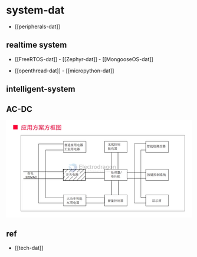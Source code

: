 
# system-dat

- [[peripherals-dat]]

## realtime system 

- [[FreeRTOS-dat]] - [[Zephyr-dat]] - [[MongooseOS-dat]]

- [[openthread-dat]] - [[micropython-dat]]





## intelligent-system



## AC-DC 

![](2024-08-28-15-15-47.png)


## ref 

- [[tech-dat]]